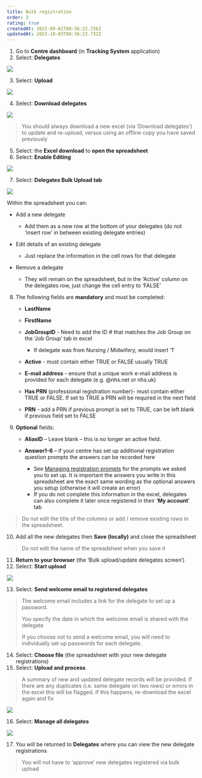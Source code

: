 ```yaml
---
title: Bulk registration
order: 3
rating: true
createdAt: 2022-09-01T08:36:22.726Z
updatedAt: 2023-10-03T08:36:22.732Z
---
```

1. Go to **Centre dashboard** (in **Tracking System** application) 
2. Select: **Delegates**

![](/img/registering-delegates-1.png)

3. Select: **Upload**

![](/img/registering-delegates-12.png)

4. Select: **Download delegates**

![](/img/registering-delegates-13.png)

> You should always download a new excel (via ‘Download delegates’) to update and re-upload, versus using an offline copy you have saved previously

5. Select: the **Excel download** to **open the spreadsheet** 
6. Select: **Enable Editing**

![](/img/registering-delegates-14.png)

7. Select: **Delegates Bulk Upload** **tab**

![](/img/registering-delegates-15.png)

Within the spreadsheet you can:

* Add a new delegate

  * Add them as a new row at the bottom of your delegates (do not ‘insert row’ in between existing delegate entries)
* Edit details of an existing delegate

  * Just replace the information in the cell rows for that delegate
* Remove a delegate

  * They will remain on the spreadsheet, but in the ‘Active’ column on the delegates row, just change the cell entry to ‘FALSE’

8. The following fields are **mandatory** and must be completed:

   * **LastName**
   * **FirstName**
   * **JobGroupID** -  Need to add the ID # that matches the Job Group on the ‘Job Group’ tab in excel

     * If delegate was from Nursing / Midwifery, would insert ‘1’
   * **Active** - must contain either TRUE or FALSE usually TRUE
   * **E-mail address** - ensure that a unique work e-mail address is provided for each delegate (e.g. @nhs.net or nhs.uk)
   * **Has PRN** (professional registration number)- must contain either TRUE or FALSE. If set to TRUE a PRN will be required in the next field
   * **PRN** - add a PRN if previous prompt is set to TRUE, can be left blank if previous field set to FALSE
9. **Optional** fields:

   * **AliasID** – Leave blank – this is no longer an active field.
   * **Answer1-6** – if your centre has set up additional registration question prompts the answers can be recorded here

     * See [Managing registration prompts](/centremanager/user-guide/02-centre-management/managing-registration-prompts) for the prompts we asked you to set up. It is important the answers you write in this spreadsheet are the exact same wording as the optional answers you setup (otherwise it will create an error)
     * If you do not complete this information in the excel, delegates can also complete it later once registered in their ‘**My account**’ tab

> Do not edit the title of the columns or add / remove existing rows in the spreadsheet. 

10. Add all the new delegates then **Save (locally)** and close the spreadsheet

> Do not edit the name of the spreadsheet when you save it

11. **Return to your browser** (the ‘Bulk upload/update delegates screen’)
12. Select: **Start upload** 

![](/img/registering-delegates-16.png)

13. Select: **Send welcome email to registered delegates** 

> The welcome email includes a link for the delegate to set up a password.
>
> You specify the date in which the welcome email is shared with the delegate
>
> If you choose not to send a welcome email, you will need to individually set up passwords for each delegate.

14. Select: **Choose file** (the spreadsheet with your new delegate registrations)
15. Select: **Upload and process**

> A summary of new and updated delegate records will be provided. If there are any duplicates (i.e. same delegate on two rows) or errors in the excel this will be flagged. If this happens, re-download the excel again and fix 

![](/img/registering-delegates-17.png)

16. Select: **Manage all delegates**

![](/img/registering-delegates-18.png)

17. You will be returned to **Delegates** where you can view the new delegate registrations  

> You will not have to ‘approve’ new delegates registered via bulk upload